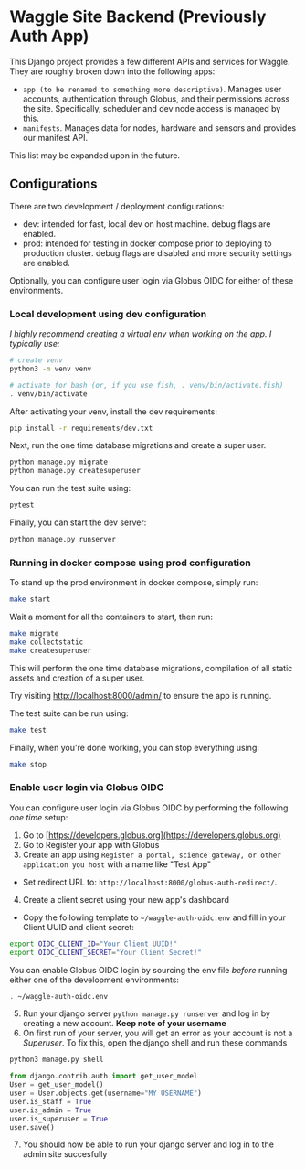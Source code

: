 # Waggle Site Backend (Previously Auth App)

This Django project provides a few different APIs and services for Waggle. They are roughly broken down into the following apps:

* `app (to be renamed to something more descriptive)`. Manages user accounts, authentication through Globus, and their permissions across the site. Specifically, scheduler and dev node access is managed by this.
* `manifests`. Manages data for nodes, hardware and sensors and provides our manifest API.

This list may be expanded upon in the future.

## Configurations

There are two development / deployment configurations:

* dev: intended for fast, local dev on host machine. debug flags are enabled.
* prod: intended for testing in docker compose prior to deploying to production cluster. debug flags are disabled and more security settings are enabled.

Optionally, you can configure user login via Globus OIDC for either of these environments.

### Local development using dev configuration

_I highly recommend creating a virtual env when working on the app. I typically use:_

```sh
# create venv
python3 -m venv venv

# activate for bash (or, if you use fish, . venv/bin/activate.fish)
. venv/bin/activate
```

After activating your venv, install the dev requirements:

```sh
pip install -r requirements/dev.txt
```

Next, run the one time database migrations and create a super user.

```sh
python manage.py migrate
python manage.py createsuperuser
```

You can run the test suite using:

```sh
pytest
```

Finally, you can start the dev server:

```sh
python manage.py runserver
```

### Running in docker compose using prod configuration

To stand up the prod environment in docker compose, simply run:

```sh
make start
```

Wait a moment for all the containers to start, then run:

```sh
make migrate
make collectstatic
make createsuperuser
```

This will perform the one time database migrations, compilation of all static assets and creation of a super user.

Try visiting [http://localhost:8000/admin/](http://localhost:8000/admin/) to ensure the app is running.

The test suite can be run using:

```sh
make test
```

Finally, when you're done working, you can stop everything using:

```sh
make stop
```

### Enable user login via Globus OIDC

You can configure user login via Globus OIDC by performing the following _one time_ setup:

1. Go to [https://developers.globus.org](https://developers.globus.org)
2. Go to Register your app with Globus
3. Create an app using `Register a portal, science gateway, or other application you host` with a name like "Test App"
  * Set redirect URL to: `http://localhost:8000/globus-auth-redirect/`.
4. Create a client secret using your new app's dashboard
  * Copy the following template to `~/waggle-auth-oidc.env` and fill in your Client UUID and client secret:

```sh
export OIDC_CLIENT_ID="Your Client UUID!"
export OIDC_CLIENT_SECRET="Your Client Secret!"
```

You can enable Globus OIDC login by sourcing the env file _before_ running either one of the development environments:

```sh
. ~/waggle-auth-oidc.env
```
5. Run your django server `python manage.py runserver` and log in by creating a new account. **Keep note of your username**
6. On first run of your server, you will get an error as your account is not a *Superuser*. To fix this, open the django shell and run these commands
```sh
python3 manage.py shell
```
```py
from django.contrib.auth import get_user_model
User = get_user_model()
user = User.objects.get(username="MY USERNAME")
user.is_staff = True
user.is_admin = True
user.is_superuser = True
user.save()
```
7. You should now be able to run your django server and log in to the admin site succesfully
